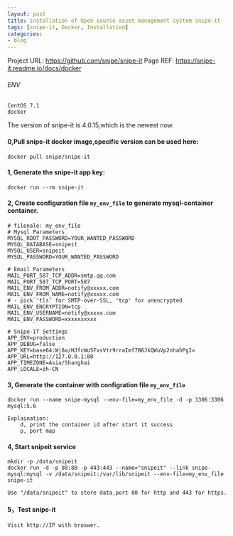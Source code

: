 ```yaml
---
layout: post
title: installation of Open source asset management system snipe-it 
tags: [snipe-it, Docker, Installation]
categories:
- blog
---
```


Project URL: https://github.com/snipe/snipe-it
Page REF: https://snipe-it.readme.io/docs/docker

###### ENV
	CentOS 7.1
	docker 

The version of snipe-it is 4.0.15,which is the newest now.


#### 0,Pull snipe-it docker image,specific version can be used here:

	docker pull snipe/snipe-it


#### 1, Generate the snipe-it app key:

	docker run --rm snipe-it
  
#### 2,  Create configuration file `my_env_file` to generate mysql-container container.

	# filenale: my_env_file
	# Mysql Parameters
	MYSQL_ROOT_PASSWORD=YOUR_WANTED_PASSWORD
	MYSQL_DATABASE=snipeit
	MYSQL_USER=snipeit
	MYSQL_PASSWORD=YOUR_WANTED_PASSWORD

	# Email Parameters
	MAIL_PORT_587_TCP_ADDR=smtp.qq.com
	MAIL_PORT_587_TCP_PORT=587
	MAIL_ENV_FROM_ADDR=notify@xxxxx.com
	MAIL_ENV_FROM_NAME=notify@xxxxx.com
	# - pick 'tls' for SMTP-over-SSL, 'tcp' for unencrypted
	MAIL_ENV_ENCRYPTION=tcp
	MAIL_ENV_USERNAME=notify@xxxxx.com
	MAIL_ENV_PASSWORD=xxxxxxxxxx

	# Snipe-IT Settings
	APP_ENV=production
	APP_DEBUG=false
	APP_KEY=base64:Wj8a/HJfcWu5FxsVtr9rraImf7B6JkQWuVp2nhahPgI=
	APP_URL=http://127.0.0.1:80
	APP_TIMEZONE=Asia/Shanghai
	APP_LOCALE=zh-CN



#### 3, Generate the container with configration file `my_env_file`  

	docker run --name snipe-mysql --env-file=my_env_file -d -p 3306:3306 mysql:5.6

	Explaination:
		d, print the container id after start it success
		p, port map 

#### 4, Start snipeit service  
	
	mkdir -p /data/snipeit
	docker run -d -p 80:80 -p 443:443 --name="snipeit" --link snipe-mysql:mysql -v /data/snipeit:/var/lib/snipeit --env-file=my_env_file snipe-it

	Use "/data/snipeit" to store data,port 80 for http and 443 for https.

#### 5，Test snipe-it

	Visit http://IP with broswer.
